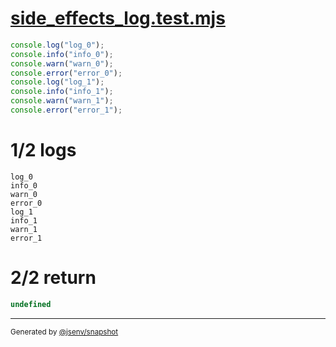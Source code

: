 # [side_effects_log.test.mjs](../side_effects_log.test.mjs)

```js
console.log("log_0");
console.info("info_0");
console.warn("warn_0");
console.error("error_0");
console.log("log_1");
console.info("info_1");
console.warn("warn_1");
console.error("error_1");
```

# 1/2 logs

```console
log_0
info_0
warn_0
error_0
log_1
info_1
warn_1
error_1
```

# 2/2 return

```js
undefined
```

---

<sub>
  Generated by <a href="https://github.com/jsenv/core/tree/main/packages/tooling/snapshot">@jsenv/snapshot</a>
</sub>
